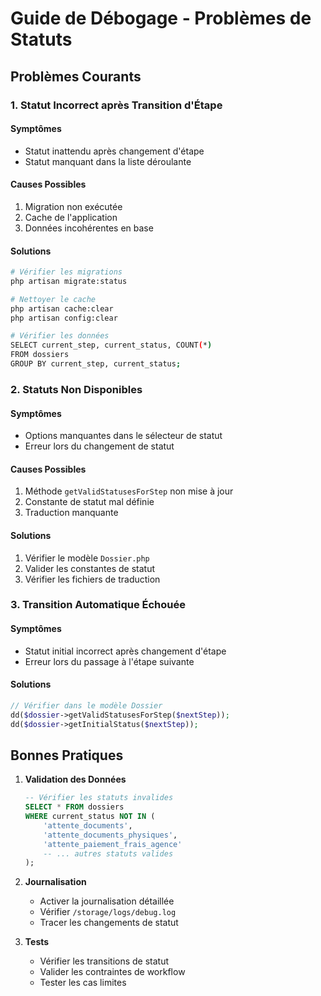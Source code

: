 # Guide de Débogage - Problèmes de Statuts

## Problèmes Courants

### 1. Statut Incorrect après Transition d'Étape

#### Symptômes
- Statut inattendu après changement d'étape
- Statut manquant dans la liste déroulante

#### Causes Possibles
1. Migration non exécutée
2. Cache de l'application
3. Données incohérentes en base

#### Solutions
```bash
# Vérifier les migrations
php artisan migrate:status

# Nettoyer le cache
php artisan cache:clear
php artisan config:clear

# Vérifier les données
SELECT current_step, current_status, COUNT(*) 
FROM dossiers 
GROUP BY current_step, current_status;
```

### 2. Statuts Non Disponibles

#### Symptômes
- Options manquantes dans le sélecteur de statut
- Erreur lors du changement de statut

#### Causes Possibles
1. Méthode `getValidStatusesForStep` non mise à jour
2. Constante de statut mal définie
3. Traduction manquante

#### Solutions
1. Vérifier le modèle `Dossier.php`
2. Valider les constantes de statut
3. Vérifier les fichiers de traduction

### 3. Transition Automatique Échouée

#### Symptômes
- Statut initial incorrect après changement d'étape
- Erreur lors du passage à l'étape suivante

#### Solutions
```php
// Vérifier dans le modèle Dossier
dd($dossier->getValidStatusesForStep($nextStep));
dd($dossier->getInitialStatus($nextStep));
```

## Bonnes Pratiques

1. **Validation des Données**
   ```sql
   -- Vérifier les statuts invalides
   SELECT * FROM dossiers 
   WHERE current_status NOT IN (
       'attente_documents',
       'attente_documents_physiques',
       'attente_paiement_frais_agence'
       -- ... autres statuts valides
   );
   ```

2. **Journalisation**
   - Activer la journalisation détaillée
   - Vérifier `/storage/logs/debug.log`
   - Tracer les changements de statut

3. **Tests**
   - Vérifier les transitions de statut
   - Valider les contraintes de workflow
   - Tester les cas limites
